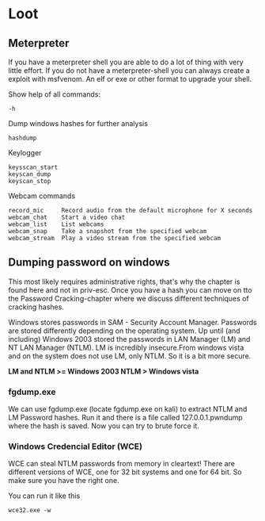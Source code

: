 # Loot


## Meterpreter

If you have a meterpreter shell you are able to do a lot of thing with very little effort.
If you do not have a meterpreter-shell you can always create a exploit with msfvenom. An elf or exe or other format to upgrade your shell.




Show help of all commands:
```
-h
```

Dump windows hashes for further analysis
```
hashdump
```

Keylogger
```
keysscan_start
keyscan_dump
keyscan_stop
```

Webcam commands
```
record_mic     Record audio from the default microphone for X seconds
webcam_chat    Start a video chat
webcam_list    List webcams
webcam_snap    Take a snapshot from the specified webcam
webcam_stream  Play a video stream from the specified webcam
```


## Dumping password on windows

This most likely requires administrative rights, that's why the chapter is found here and not in priv-esc. Once you have a hash you can move on tto the Password Cracking-chapter where we discuss different techniques of cracking hashes.

Windows stores passwords in SAM - Security Account Manager. Passwords are stored differently depending on the operating system. Up until (and including) Windows 2003 stored the passwords in LAN Manager (LM) and NT LAN Manager (NTLM). LM is incredibly insecure.From windows vista and on the system does not use LM, only NTLM. So it is a bit more secure.

**LM and NTLM >= Windows 2003
NTLM > Windows vista**

### fgdump.exe

We can use fgdump.exe (locate fgdump.exe on kali) to extract NTLM and LM Password hashes. Run it and there is a file called 127.0.0.1.pwndump where the hash is saved. Now you can try to brute force it. 


### Windows Credencial Editor (WCE)

WCE can steal NTLM passwords from memory in cleartext!
There are different versions of WCE, one for 32 bit systems and one for 64 bit. So make sure you have the right one.

You can run it like this
```
wce32.exe -w
```



